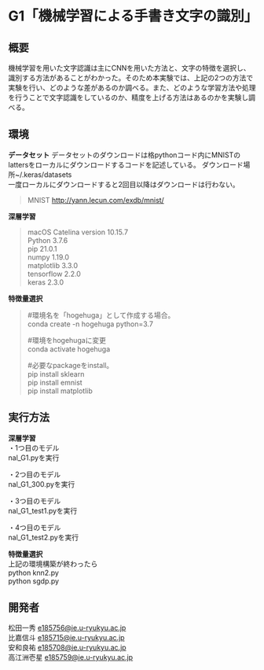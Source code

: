 # G1「機械学習による手書き文字の識別」

## 概要
機械学習を用いた文字認識は主にCNNを用いた方法と、文字の特徴を選択し、識別する方法があることがわかった。そのため本実験では、上記の2つの方法で実験を行い、どのような差があるのか調べる。また、どのような学習方法や処理を行うことで文字認識をしているのか、精度を上げる方法はあるのかを実験し調べる。

## 環境 
**データセット**
データセットのダウンロードは格pythonコード内にMNISTのlattersをローカルにダウンロードするコードを記述している。  ダウンロード場所~/.keras/datasets  
一度ローカルにダウンロードすると2回目以降はダウンロードは行わない。
> MNIST <http://yann.lecun.com/exdb/mnist/>


**深層学習**
>macOS Catelina version 10.15.7  
>Python                 3.7.6  
>pip                    21.0.1  
>numpy                  1.19.0  
>matplotlib             3.3.0  
>tensorflow             2.2.0  
>keras                  2.3.0   


**特徴量選択**
>#環境名を「hogehuga」として作成する場合。  
>conda create -n hogehuga python=3.7  
>  
>#環境をhogehugaに変更  
>conda activate hogehuga  
>  
>#必要なpackageをinstall。  
>pip install sklearn  
>pip install emnist  
>pip install matplotlib  



## 実行方法
**深層学習**  
・1つ目のモデル  
 nal_G1.pyを実行  
  
・2つ目のモデル  
nal_G1_300.pyを実行  
  
・3つ目のモデル  
nal_G1_test1.pyを実行  
  
・4つ目のモデル  
nal_G1_test2.pyを実行  
  
  
**特徴量選択**  
上記の環境構築が終わったら  
python knn2.py  
python sgdp.py  


## 開発者

松田一秀   e185756@ie.u-ryukyu.ac.jp  
比嘉信斗   e185715@ie.u-ryukyu.ac.jp  
安和良祐   e185708@ie.u-ryukyu.ac.jp  
高江洲壱星   e185759@ie.u-ryukyu.ac.jp  
